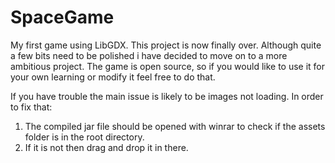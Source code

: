 # SpaceGame
My first game using LibGDX.
This project is now finally over. Although quite a few bits need to be polished i have decided to move on to a more ambitious project.
The game is open source, so if you would like to use it for your own learning or modify it feel free to do that.

If you have trouble the main issue is likely to be images not loading. 
In order to fix that:
1. The compiled jar file should be opened with winrar to check if the assets folder is in the root directory.
2. If it is not then drag and drop it in there. 

